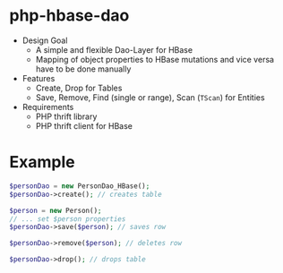 php-hbase-dao
=============

* Design Goal
  * A simple and flexible Dao-Layer for HBase
  * Mapping of object properties to HBase mutations and vice versa have to be done manually
* Features
  * Create, Drop for Tables
  * Save, Remove, Find (single or range), Scan (`TScan`) for Entities
* Requirements
  * PHP thrift library
  * PHP thrift client for HBase

# Example

```php
$personDao = new PersonDao_HBase();
$personDao->create(); // creates table

$person = new Person();
// ... set $person properties
$personDao->save($person); // saves row

$personDao->remove($person); // deletes row

$personDao->drop(); // drops table
```
